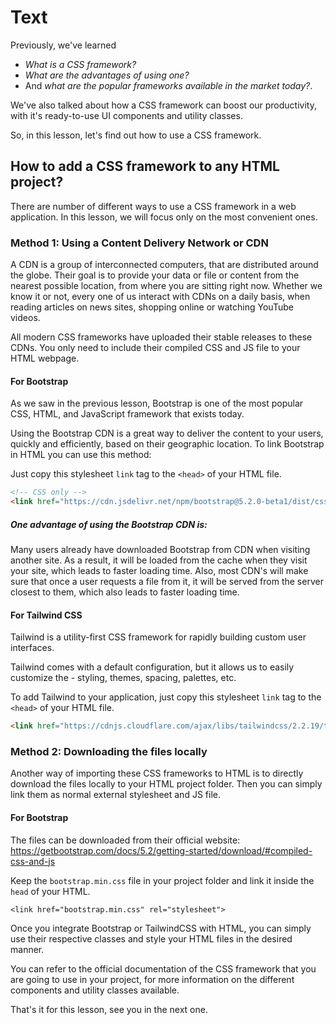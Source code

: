 # Text

Previously, we've learned 
- *What is a CSS framework?* 
- *What are the advantages of using one?*
- And *what are the popular frameworks available in the market today?*.

We've also talked about how a CSS framework can boost our productivity, with it's ready-to-use UI components and utility classes.

So, in this lesson, let's find out how to use a CSS framework.

## How to add a CSS framework to any HTML project?
There are number of different ways to use a CSS framework in a web application. In this lesson, we will focus only on the most convenient ones.

### Method 1: Using a Content Delivery Network or CDN

A CDN is a group of interconnected computers, that are distributed around the globe. Their goal is to provide your data or file or content from the nearest possible location, from where you are sitting right now. Whether we know it or not, every one of us interact with CDNs on a daily basis, when reading articles on news sites, shopping online or watching YouTube videos.

All modern CSS frameworks have uploaded their stable releases to these CDNs. You only need to include their compiled CSS and JS file to your HTML webpage.

#### For Bootstrap
As we saw in the previous lesson, Bootstrap is one of the most popular CSS, HTML, and JavaScript framework that exists today.

Using the Bootstrap CDN is a great way to deliver the content to your users, quickly and efficiently, based on their geographic location. To link Bootstrap in HTML you can use this method:

Just copy this stylesheet `link` tag to the `<head>` of your HTML file.

```html
<!-- CSS only -->
<link href="https://cdn.jsdelivr.net/npm/bootstrap@5.2.0-beta1/dist/css/bootstrap.min.css" rel="stylesheet" crossorigin="anonymous">
```

##### One advantage of using the Bootstrap CDN is:
Many users already have downloaded Bootstrap from CDN when visiting another site. As a result, it will be loaded from the cache when they visit your site, which leads to faster loading time. Also, most CDN's will make sure that once a user requests a file from it, it will be served from the server closest to them, which also leads to faster loading time.

#### For Tailwind CSS
Tailwind is a utility-first CSS framework for rapidly building custom user interfaces. 

Tailwind comes with a default configuration, but it allows us to easily customize the - styling, themes, spacing, palettes, etc.

To add Tailwind to your application, just copy this stylesheet `link` tag to the `<head>` of your HTML file.

```html
<link href="https://cdnjs.cloudflare.com/ajax/libs/tailwindcss/2.2.19/tailwind.min.css" rel="stylesheet" crossorigin="anonymous">
```


### Method 2: Downloading the files locally
Another way of importing these CSS frameworks to HTML is to directly download the files locally to your HTML project folder. Then you can simply link them as normal external stylesheet and JS file.

#### For Bootstrap
The files can be downloaded from their official website:
https://getbootstrap.com/docs/5.2/getting-started/download/#compiled-css-and-js

Keep the `bootstrap.min.css` file in your project folder and link it inside the `head` of your HTML.

````
<link href="bootstrap.min.css" rel="stylesheet">
````

Once you integrate Bootstrap or TailwindCSS with HTML, you can simply use their respective classes and style your HTML files in the desired manner. 

You can refer to the official documentation of the CSS framework that you are going to use in your project, for more information on the different components and utility classes available.

That's it for this lesson, see you in the next one.
